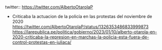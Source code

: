 twitter:: https://twitter.com/AlbertoOtarolaP

- Criticaba la actuacion de la policía en las protestas del noviembre de 2020
  https://twitter.com/AlbertoOtarolaP/status/1326353486833999873
  https://larepublica.pe/politica/gobierno/2023/01/10/alberto-otarola-en-2020-criticaba-la-represion-en-marchas-la-policia-esta-fuera-de-control-protestas-en-juliaca/
